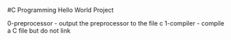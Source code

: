 #C Programming Hello World Project

0-preprocessor - output the preprocessor to the file c
1-compiler - compile a C file but do not link
